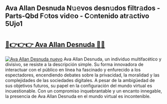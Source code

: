 ## Ava Allan Desnuda N𝚞𝚎vos desn𝚞dos filtr𝚊dos - Parts-Qbd F𝚘tos vid𝚎o - C𝚘ntenido atr𝚊ctivo 5Ujo1

# <h2><a href="http://mb0pqj.tromn.icu/?c=Ava+Allan+Desnuda">🔗👉👉👉 Ava Allan Desnuda 🔗🔗</a></h2>

[![Ava Allan Desnuda nuevo](https://i.imgur.com/pEAQMta.gif)](http://mb0pqj.tromn.icu/?c=Ava+Allan+Desnuda)
Ava Allan Desnuda, un individuo multifacético y divisivo, se resiste a la descripción simple. Su forma innovadora de interactuar con el público en línea ha fascinado y enfurecido a los espectadores, encendiendo debates sobre la privacidad, la moralidad y las complejidades de las sociedades digitales. A pesar de la ambigüedad de sus objetivos futuros, su papel en la configuración del mundo virtual es incuestionable. Con un compromiso inquebrantable y un encanto innegable, la presencia de Ava Allan Desnuda en el mundo virtual es incontenible.
